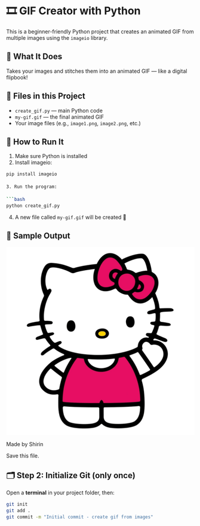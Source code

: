 # 🎞️ GIF Creator with Python

This is a beginner-friendly Python project that creates an animated GIF from multiple images using the `imageio` library.
 
## 🧠 What It Does

Takes your images and stitches them into an animated GIF — like a digital flipbook!

## 📁 Files in this Project 

- `create_gif.py` — main Python code 
- `my-gif.gif` — the final animated GIF
- Your image files (e.g., `image1.png`, `image2.png`, etc.)

## 🚀 How to Run It

1. Make sure Python is installed
2. Install imageio:

```bash
pip install imageio

3. Run the program:

```bash
python create_gif.py
```

4. A new file called `my-gif.gif` will be created 🎉

## 🧪 Sample Output

![My GIF](my-gif.gif)



Made by Shirin

Save this file.


## 🗂️ Step 2: Initialize Git (only once)

Open a **terminal** in your project folder, then:

```bash
git init
git add .
git commit -m "Initial commit - create gif from images"
````






